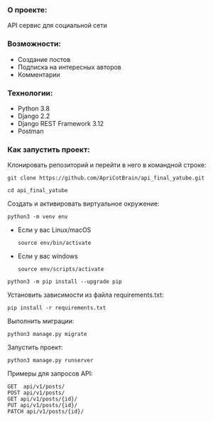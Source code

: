 ### О проекте:
API сервис для социальной сети

### Возможности:
* Создание постов
* Подписка на интересных авторов
* Комментарии

### Технологии:
* Python 3.8
* Django 2.2
* Django REST Framework 3.12
* Postman

### Как запустить проект:

Клонировать репозиторий и перейти в него в командной строке:

```
git clone https://github.com/ApriCotBrain/api_final_yatube.git
```

```
cd api_final_yatube
```

Cоздать и активировать виртуальное окружение:

```
python3 -m venv env
```

* Если у вас Linux/macOS

    ```
    source env/bin/activate
    ```

* Если у вас windows

    ```
    source env/scripts/activate
    ```

```
python3 -m pip install --upgrade pip
```

Установить зависимости из файла requirements.txt:

```
pip install -r requirements.txt
```

Выполнить миграции:

```
python3 manage.py migrate
```

Запустить проект:

```
python3 manage.py runserver
```

Примеры для запросов API:

```
GET  api/v1/posts/
POST api/v1/posts/
GET api/v1/posts/{id}/
PUT api/v1/posts/{id}/
PATCH api/v1/posts/{id}/
```